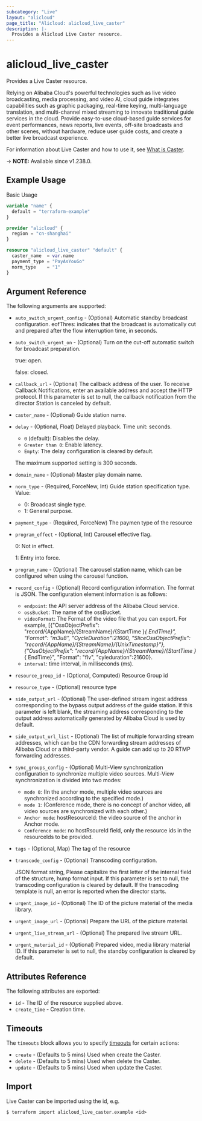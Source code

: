 ```yaml
---
subcategory: "Live"
layout: "alicloud"
page_title: "Alicloud: alicloud_live_caster"
description: |-
  Provides a Alicloud Live Caster resource.
---
```


# alicloud_live_caster

Provides a Live Caster resource.

Relying on Alibaba Cloud's powerful technologies such as live video broadcasting, media processing, and video AI, cloud guide integrates capabilities such as graphic packaging, real-time keying, multi-language translation, and multi-channel mixed streaming to innovate traditional guide services in the cloud. Provide easy-to-use cloud-based guide services for event performances, news reports, live events, off-site broadcasts and other scenes, without hardware, reduce user guide costs, and create a better live broadcast experience.

For information about Live Caster and how to use it, see [What is Caster](https://www.alibabacloud.com/help/en/).

-> **NOTE:** Available since v1.238.0.

## Example Usage

Basic Usage

```terraform
variable "name" {
  default = "terraform-example"
}

provider "alicloud" {
  region = "cn-shanghai"
}

resource "alicloud_live_caster" "default" {
  caster_name  = var.name
  payment_type = "PayAsYouGo"
  norm_type    = "1"
}
```

## Argument Reference

The following arguments are supported:
* `auto_switch_urgent_config` - (Optional) Automatic standby broadcast configuration. eofThres: indicates that the broadcast is automatically cut and prepared after the flow interruption time, in seconds.
* `auto_switch_urgent_on` - (Optional) Turn on the cut-off automatic switch for broadcast preparation.

  true: open.

  false: closed.
* `callback_url` - (Optional) The callback address of the user. To receive Callback Notifications, enter an available address and accept the HTTP protocol. If this parameter is set to null, the callback notification from the director Station is canceled by default.
* `caster_name` - (Optional) Guide station name.
* `delay` - (Optional, Float) Delayed playback. Time unit: seconds.
  - `0` (default): Disables the delay.
  - `Greater than 0`: Enable latency.
  - `Empty`: The delay configuration is cleared by default.

  The maximum supported setting is 300 seconds.
* `domain_name` - (Optional) Master play domain name.
* `norm_type` - (Required, ForceNew, Int) Guide station specification type. Value:
  - 0: Broadcast single type.
  - 1: General purpose.
* `payment_type` - (Required, ForceNew) The paymen type of the resource
* `program_effect` - (Optional, Int) Carousel effective flag.

  0: Not in effect.

  1: Entry into force.
* `program_name` - (Optional) The carousel station name, which can be configured when using the carousel function.
* `record_config` - (Optional) Record configuration information. The format is JSON. The configuration element information is as follows:
  - `endpoint`: the API server address of the Alibaba Cloud service.
  - `ossBucket`: The name of the ossBucket.
  - `videoFormat`: The Format of the video file that you can export. For example, [{"OssObjectPrefix": "record/{AppName}/{StreamName}/{StartTime }_{ EndTime}", "Format": "m3u8", "CycleDuration":21600, "SliceOssObjectPrefix\": "record/{AppName}/{StreamName}/{UnixTimestamp}"},{"OssObjectPrefix": "record/{AppName}/{StreamName}/{StartTime }_{ EndTime}", "Format": "flv", "cyleduration":21600}.
  - `interval`: time interval, in milliseconds (ms).
* `resource_group_id` - (Optional, Computed) Resource Group id
* `resource_type` - (Optional) resource type
* `side_output_url` - (Optional) The user-defined stream ingest address corresponding to the bypass output address of the guide station. If this parameter is left blank, the streaming address corresponding to the output address automatically generated by Alibaba Cloud is used by default.
* `side_output_url_list` - (Optional) The list of multiple forwarding stream addresses, which can be the CDN forwarding stream addresses of Alibaba Cloud or a third-party vendor. A guide can add up to 20 RTMP forwarding addresses.
* `sync_groups_config` - (Optional) Multi-View synchronization configuration to synchronize multiple video sources. Multi-View synchronization is divided into two modes:
  - `mode 0`: (In the anchor mode, multiple video sources are synchronized according to the specified mode.)
  - `mode 1`: (Conference mode, there is no concept of anchor video, all video sources are synchronized with each other.)
  - `Anchor mode`: hostResourceId: the video source of the anchor in Anchor mode.
  - `Conference mode`: no hostRsoureId field, only the resource ids in the resourceIds to be provided.
* `tags` - (Optional, Map) The tag of the resource
* `transcode_config` - (Optional) Transcoding configuration.

  JSON format string, Please capitalize the first letter of the internal field of the structure, hump format input. If this parameter is set to null, the transcoding configuration is cleared by default. If the transcoding template is null, an error is reported when the director starts.
* `urgent_image_id` - (Optional) The ID of the picture material of the media library.
* `urgent_image_url` - (Optional) Prepare the URL of the picture material.
* `urgent_live_stream_url` - (Optional) The prepared live stream URL.
* `urgent_material_id` - (Optional) Prepared video, media library material ID. If this parameter is set to null, the standby configuration is cleared by default.

## Attributes Reference

The following attributes are exported:
* `id` - The ID of the resource supplied above.
* `create_time` - Creation time.

## Timeouts

The `timeouts` block allows you to specify [timeouts](https://www.terraform.io/docs/configuration-0-11/resources.html#timeouts) for certain actions:
* `create` - (Defaults to 5 mins) Used when create the Caster.
* `delete` - (Defaults to 5 mins) Used when delete the Caster.
* `update` - (Defaults to 5 mins) Used when update the Caster.

## Import

Live Caster can be imported using the id, e.g.

```shell
$ terraform import alicloud_live_caster.example <id>
```